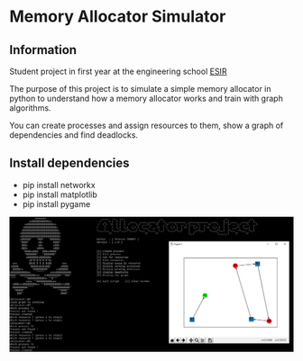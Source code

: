 # Memory Allocator Simulator

## Information

Student project in first year at the engineering school [ESIR](https://esir.univ-rennes1.fr/)

The purpose of this project is to simulate a simple memory allocator in python to understand how a memory allocator works and train with graph algorithms.

You can create processes and assign resources to them, show a graph of dependencies and find deadlocks.

## Install dependencies

- pip install networkx
- pip install matplotlib
- pip install pygame

![](/screen.png)
